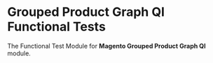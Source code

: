 # Grouped Product Graph Ql Functional Tests

The Functional Test Module for **Magento Grouped Product Graph Ql** module.
